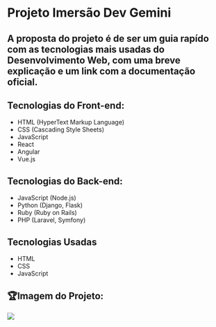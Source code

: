 # Projeto Imersão Dev Gemini
## A proposta do projeto é de ser um guia rapído com as tecnologias mais usadas do Desenvolvimento Web, com uma breve explicação e um link com a documentação oficial.
## Tecnologias do Front-end:
- HTML (HyperText Markup Language)
- CSS (Cascading Style Sheets)
- JavaScript
- React
- Angular
- Vue.js
## Tecnologias do Back-end:
- JavaScript (Node.js)
- Python (Django, Flask)
- Ruby (Ruby on Rails)
- PHP (Laravel, Symfony)
## Tecnologias Usadas
- HTML
- CSS
- JavaScript
## 🏆Imagem do Projeto:
<img src="https://github.com/user-attachments/assets/7f203071-5397-4ea2-abe8-31a36b30565d"/>
